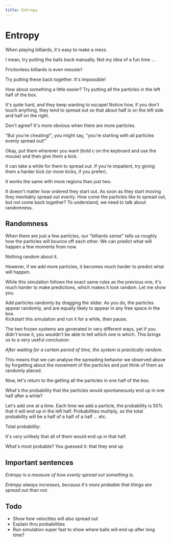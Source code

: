 ```yaml
---
title: Entropy
---
```


# Entropy

When playing billiards, it's easy to make a mess.

<script>
    createSimulation({
        particleGenerator: billiardsParticleGenerator,
        parameters: {
            particleCount: 11,
            friction: 0.1,
            bondEnergy: 0,
        },
    });

</script>

I mean, try putting the balls back manually. Not my idea of a fun time ...

Frictionless billiards is even messier!

<script>
    createSimulation({ 
        particleGenerator: billiardsParticleGenerator,
        parameters: {
            particleCount: 11,
            friction: 0,
            bondEnergy: 0,
        },
    });
</script>

Try putting these back together. It's impossible!

How about something a little easier? Try putting all the particles in the left half of the box.

<script>
    var halfRegionSim = createSimulation({ 
        particleGenerator: uniformParticleGenerator,
        visualizations: ["countsHistogram"],
        parameters: {
            maxInitialSpeed: 0.01,
            particleCount: 20,
            bondEnergy: 0,
        },
    });

    setColdHotRegions(halfRegionSim);

</script>

It's quite hard, and they keep wanting to escape! Notice how, if you don't touch anything, they tend to spread out so that about half is on the left side and half on the right.

Don't agree? It's more obvious when there are more particles.

<script>
    var halfRegionMoreSim = createSimulation({ 
        particleGenerator: uniformParticleGenerator,
        visualizations: ["countsHistogram"],
        parameters: {
            maxInitialSpeed: 0.01,
            particleCount: 200,
            radiusScaling: 0.02,
            bondEnergy: 0,
        },
    });

    setColdHotRegions(halfRegionMoreSim);

</script>

"But you're cheating!", you might say, "you're starting with all particles evenly spread out!"

Okay, put them wherever you want (hold _c_ on the keyboard and use the mouse) and then give them a kick.

<script>
    var initialConfigSim = createSimulation({
        controls: ["resetButton"],
        particleGenerator: uniformParticleGenerator,
        visualizations: ["countsHistogram"],
        parameters: {
            maxInitialSpeed: 0,
            particleCount: 0,
            radiusScaling: 0.02,
            bondEnergy: 0,
        },
    });

    setColdHotRegions(initialConfigSim);

</script>

It can take a while for them to spread out. If you're impatient, try giving them a harder kick (or more kicks, if you prefer).

It works the same with more regions than just two.

<script>
    var fourRegionSim = createSimulation({
        controls: ["resetButton"],
        particleGenerator: uniformParticleGenerator,
        visualizations: ["countsHistogram"],
        parameters: {
            maxInitialSpeed: 0,
            particleCount: 0,
            radiusScaling: 0.02,
            bondEnergy: 0,
        },
    });

    fourRegionSim.measurementRegions = [];
    var regionCount = 4;
    var regionWidth = fourRegionSim.boxBounds.width / regionCount;
    var regionColors = [colors.blue, colors.green, colors.yellow, colors.red];
    for (var i = 0; i < regionCount; i++) {
        var region = createMeasurementRegion();
        var left = fourRegionSim.boxBounds.left + i * regionWidth;
        var right = left + regionWidth;
        setLeftTopRightBottom(region.bounds,
            left, fourRegionSim.boxBounds.top, right, fourRegionSim.boxBounds.bottom);
        region.color = regionColors[i];
        region.overlayColor = withAlpha(regionColors[i], 0.2);
        fourRegionSim.measurementRegions.push(region);
    }
</script>

It doesn't matter how ordered they start out. As soon as they start moving they inevitably spread out evenly.
How come the particles like to spread out, but not come back together? To understand, we need to talk about randomness.

## Randomness

When there are just a few particles, our "billiards sense" tells us roughly how the particles will bounce off each other. We can predict what will happen a few moments from now.

<script>
    var simpleSim = createSimulation({
        controls: ["resetButton"],
        particleGenerator: uniformParticleGenerator,
        parameters: {
            maxInitialSpeed: 0.0,
            particleCount: 3,
            radiusScaling: 0.1,
            bondEnergy: 0,
        },
    });
</script>

Nothing random about it.

However, if we add more particles, it becomes much harder to predict what will happen.

<script>
    var moreParticlesSim = createSimulation({
        controls: ["resetButton"],
        particleGenerator: uniformParticleGenerator,
        parameters: {
            maxInitialSpeed: 0.0,
            particleCount: 20,
            radiusScaling: 0.1,
            bondEnergy: 0,
        },
    });
</script>

While this simulation follows the exact same rules as the previous one, it's much harder to make predictions, which makes it look random. Let me show you. 

<div class="two_column">
Add particles randomly by dragging the slider. As you do, the particles appear randomly, and are equally likely to appear in any free space in the box.
</div>

<div class="two_column">
Kickstart this simulation and run it for a while, then pause.
</div>


<div class="two_column">
<script>
    var randomSim = createSimulation({
        controls: ["resetButton", "particleCount"],
        particleGenerator: uniformParticleGenerator,
        parameters: {
            maxInitialSpeed: 0.0,
            particleCount: 0,
            radiusScaling: 0.03,
            bondEnergy: 0,
        },
    });
</script>
</div>

<div class="two_column">
<script>
    function gridGenerator(simulation, particleIndex)
    {
        var particle = new Particle();
        particle.position = rectangularLatticePosition(simulation, particleIndex);
        particle.velocity = uniformVelocity(simulation, particleIndex);
        return particle;
    }

    var frozenSim = createSimulation({
        controls: ["playPauseButton", "resetButton"],
        particleGenerator: gridGenerator,
        parameters: {
            maxInitialSpeed: 0,
            particleCount: 225,
            radiusScaling: 0.03,
            bondEnergy: 0,
        },
    });
</script>
</div>

The two frozen systems are generated in very different ways, yet if you didn't know it, you wouldn't be able to tell which one is which. This brings us to a very useful conclusion:

_After waiting for a certain period of time, the system is practically random._

This means that we can analyse the spreading behavior we observed above by forgetting about the movement of the particles and just think of them as randomly placed.

Now, let's return to the getting all the particles in one half of the box.

<script>
    function halfGenerator(simulation, particleIndex)
    {
        var particle = new Particle();
        do {
            particle.position = randomPointInRect(simulation.leftRect);    
        } 
        while (isColliding(simulation, particle))

        particle.velocity = uniformVelocity(simulation, particleIndex);
        return particle;
    }

    var halfBox = createSimulation({ 
        particleGenerator: halfGenerator,
        controls: ["playPauseButton", "resetButton"],
        visualizations: ["countsHistogram"],
        parameters: {
            maxInitialSpeed: 0.01,
            particleCount: 20,
            bondEnergy: 0,
        },
    });

    setColdHotRegions(halfBox);

    halfBox.pausedByUser = true;
</script>

What's the probability that the particles would spontaneously end up in one half after a while?

Let's add one at a time. Each time we add a particle, the probability is 50% that it will end up in the left half. Probabilities multiply, so the total probability will be a half of a half of a half ... etc.

<script>
    var probabilitySim = createSimulation({
        controls: ["resetButton", "addRandomParticleButton"],
        particleGenerator: halfGenerator,
        parameters: {
            maxInitialSpeed: 0.0,
            particleCount: 0,
            bondEnergy: 0,
        },
        customUpdate: function(simulation) {
            var output = document.getElementById("probability");
            var p = arrayLast(simulation.probability);
            output.value = (p * 100).toPrecision(3) + "%";
        },
    });

    setColdHotRegions(probabilitySim);
</script>

Total probability: <output id="probability"></output>

It's _very_ unlikely that all of them would end up in that half.

What's most probable? You guessed it: that they end up 


## Important sentences

_Entropy is a measure of how evenly spread out something is._

_Entropy always increases, because it's more probable that things are spread out than not._

## Todo

* Show how velocities will also spread out
* Explain thru probabilities
* Run simulation super fast to show where balls will end up after long time?